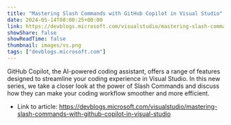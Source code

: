 ```yaml
---
title: "Mastering Slash Commands with GitHub Copilot in Visual Studio"
date: 2024-05-14T08:00:25+00:00
link: https://devblogs.microsoft.com/visualstudio/mastering-slash-commands-with-github-copilot-in-visual-studio
showShare: false
showReadTime: false
thumbnail: images/vs.png
tags: ["devblogs.microsoft.com"]
---
```

GitHub Copilot, the AI-powered coding assistant, offers a range of features designed to streamline your coding experience in Visual Studio. In this new series, we take a closer look at the power of Slash Commands and discuss how they can make your coding workflow smoother and more efficient.

- Link to article: https://devblogs.microsoft.com/visualstudio/mastering-slash-commands-with-github-copilot-in-visual-studio